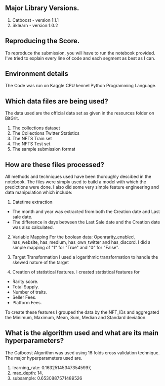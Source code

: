 ## Major Library Versions.

1. Catboost - version 1.1.1
2. Sklearn -  version 1.0.2


## Reproducing the Score.

To reproduce the submission, you will have to run the notebook provided. I've tried to explain every line of code and each segment as best as I can.


## Environment details 

The Code was run on Kaggle CPU kennel
Python Programming Language.

## Which data files are being used?

The data used are the official data set as given in the resources folder on BitGrit.

1. The collections dataset
2. The Collections Twitter Statistics
3. The NFTS Train set
4. The NFTS Test set
5. The sample submission format



## How are these files processed?

All methods and techniques used have been thoroughly descibed in the notebook. The files were simply used to build a model with which the predictions were done. I also did some very simple feature engineering and data manipulation which include:

1. Datetime extraction
* The month and year was extracted from both the Creation date and Last sale date.
* The difference in days between the Last Sale date and the Creation date was also calculated.

2. Variable Mapping
For the boolean data: Openrarity_enabled, has_website, has_medium, has_own_twitter and has_discord. I did a simple mapping of "1" for "True" and "0" for "False".

3. Target Transformation
I used a logarithmic transformation to handle the skewed nature of the target

4. Creation of statistical features.
I created statistical features for 

* Rarity score.
* Total Supply.
* Number of traits.
* Seller Fees.
* Platform Fees.

To create these features I grouped the data by the NFT_IDs and aggregated the Minimum, Maximum, Mean, Sum, Median and Standard deviation.



## What is the algorithm used and what are its main hyperparameters?

The Catboost Algorithm was used using 16 folds cross validation technique. The major hyperparameters used are.

1. learning_rate: 0.163251453473545997,
2. max_depth: 14,
3. subsample: 0.6530887571489526